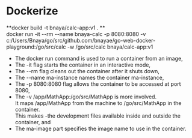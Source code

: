 # Dockerize

**docker build -t bnaya/calc-app:v1 . **  
docker run -it --rm --name bnaya-calc -p 8080:8080 -v c:/Users/Bnaya/go/src/github.com/bnayae/go-web-docker-playground:/go/src/calc -w /go/src/calc bnaya/calc-app:v1

- The docker run command is used to run a container from an image,
- The -it flag starts the container in an interactive mode,
- The --rm flag cleans out the container after it shuts down,
- The --name ma-instance names the container ma-instance,
- The -p 8080:8080 flag allows the container to be accessed at port 8080,
- The -v /app/MathApp:/go/src/MathApp is more involved.  
  It maps /app/MathApp from the machine to /go/src/MathApp in the container.  
  This makes -the development files available inside and outside the container, and
- The ma-image part specifies the image name to use in the container.
